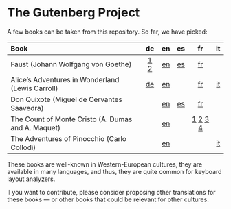 # The Gutenberg Project

A few books can be taken from this repository. So far, we have picked:

| Book                                               | de       | en       | es       | fr       | it       |
| :------------------------------------------------- | :------: | :------: | :------: | :------: | :------: | 
| Faust (Johann Wolfgang von Goethe)                 | [1][15] [2][16] | [en][17] | [es][18] | [fr][19] |   |
| Alice’s Adventures in Wonderland (Lewis Carroll)   | [de][1]  | [en][2]  |          | [fr][3]  | [it][4]  |
| Don Quixote (Miguel de Cervantes Saavedra)         |          | [en][5]  | [es][6]  | [fr][7]  |          |
| The Count of Monte Cristo (A. Dumas and A. Maquet) |          | [en][10] |          | [1][11] [2][12] [3][13] [4][14] |   |
| The Adventures of Pinocchio (Carlo Collodi)        |          | [en][8]  |          |          | [it][9]  |

<!-- Alice’s Adventures in Wonderland (Lewis Carroll) -->
[1]: https://www.gutenberg.org/ebooks/19778
[2]: https://www.gutenberg.org/ebooks/11
[3]: https://www.gutenberg.org/ebooks/55456
[4]: https://www.gutenberg.org/ebooks/28371 
<!-- Don Quixote (Miguel de Cervantes Saavedra) -->
[5]: https://www.gutenberg.org/ebooks/996
[6]: https://www.gutenberg.org/ebooks/2000
[7]: https://www.gutenberg.org/ebooks/42524
<!-- The Adventures of Pinocchio (Carlo Collodi)  -->
[8]: https://www.gutenberg.org/ebooks/500
[9]: https://www.gutenberg.org/ebooks/52484
<!-- The Count of Monte Cristo (Alexandre Dumas and Auguste Maquet) -->
[10]: https://www.gutenberg.org/ebooks/1184
[11]: https://www.gutenberg.org/ebooks/17989
[12]: https://www.gutenberg.org/ebooks/17990
[13]: https://www.gutenberg.org/ebooks/17991 
[14]: https://www.gutenberg.org/ebooks/17992 
<!-- Faust (Johann Wolfgang von Goethe) -->
[15]: https://www.gutenberg.org/ebooks/2229 
[16]: https://www.gutenberg.org/ebooks/2230 
[17]: https://www.gutenberg.org/ebooks/14460 
[18]: https://www.gutenberg.org/ebooks/68566 
[19]: https://www.gutenberg.org/ebooks/54202


These books are well-known in Western-European cultures, they are available in
many languages, and thus, they are quite common for keyboard layout analyzers.

Il you want to contribute, please consider proposing other translations for
these books — or other books that could be relevant for other cultures.
